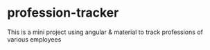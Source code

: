 # profession-tracker
This is a mini project using angular &amp; material to track professions of various employees

